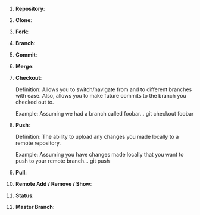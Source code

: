 1. **Repository**:


2. **Clone**:


3. **Fork**:


4. **Branch**:


5. **Commit**:


6. **Merge**:


7. **Checkout**:


    Definition: Allows you to switch/navigate from and to different branches with ease. Also, 
    allows you to make future commits to the branch you checked out to.    
     
    Example: Assuming we had a branch called foobar...
                git checkout foobar                      
8. **Push**:


    Definition: The ability to upload any changes you made locally to a remote repository.


    Example: Assuming you have changes made locally that you want to push to your remote branch...
                git push          
9. **Pull**:
         
                          
10. **Remote Add / Remove / Show**:


11. **Status**:


12. **Master Branch**:
        
